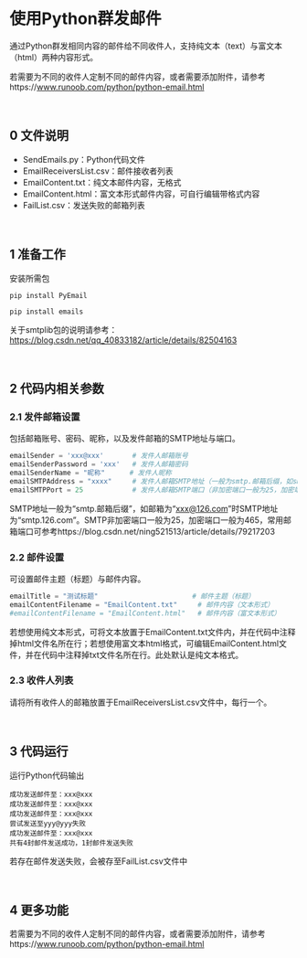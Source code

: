 # 使用Python群发邮件

通过Python群发相同内容的邮件给不同收件人，支持纯文本（text）与富文本（html）两种内容形式。

若需要为不同的收件人定制不同的邮件内容，或者需要添加附件，请参考https://www.runoob.com/python/python-email.html

<br/>

## 0 文件说明

- SendEmails.py：Python代码文件
- EmailReceiversList.csv：邮件接收者列表
- EmailContent.txt：纯文本邮件内容，无格式
- EmailContent.html：富文本形式邮件内容，可自行编辑带格式内容
- FailList.csv：发送失败的邮箱列表

<br/>

## 1 准备工作

安装所需包

```
pip install PyEmail 
```

```
pip install emails
```

关于smtplib包的说明请参考：https://blog.csdn.net/qq_40833182/article/details/82504163

<br/>

## 2 代码内相关参数

### 2.1 发件邮箱设置

包括邮箱账号、密码、昵称，以及发件邮箱的SMTP地址与端口。

```python
emailSender = 'xxx@xxx'       # 发件人邮箱账号
emailSenderPassword = 'xxx'   # 发件人邮箱密码
emailSenderName = "昵称"      # 发件人昵称
emailSMTPAddress = "xxxx"     # 发件人邮箱SMTP地址（一般为smtp.邮箱后缀，如smtp.126.com）
emailSMTPPort = 25            # 发件人邮箱SMTP端口（非加密端口一般为25，加密端口一般为465）
```

SMTP地址一般为“smtp.邮箱后缀”，如邮箱为“xxx@126.com”时SMTP地址为“smtp.126.com”。SMTP非加密端口一般为25，加密端口一般为465，常用邮箱端口可参考https://blog.csdn.net/ning521513/article/details/79217203

### 2.2 邮件设置

可设置邮件主题（标题）与邮件内容。

```python
emailTitle = "测试标题"                       # 邮件主题（标题）
emailContentFilename = "EmailContent.txt"     # 邮件内容（文本形式）
#emailContentFilename = "EmailContent.html"   # 邮件内容（富文本形式）
```

若想使用纯文本形式，可将文本放置于EmailContent.txt文件内，并在代码中注释掉html文件名所在行；若想使用富文本html格式，可编辑EmailContent.html文件，并在代码中注释掉txt文件名所在行。此处默认是纯文本格式。

### 2.3 收件人列表

请将所有收件人的邮箱放置于EmailReceiversList.csv文件中，每行一个。

<br/>

## 3 代码运行

运行Python代码输出

```
成功发送邮件至：xxx@xxx
成功发送邮件至：xxx@xxx
成功发送邮件至：xxx@xxx
尝试发送至yyy@yyy失败
成功发送邮件至：xxx@xxx
共有4封邮件发送成功，1封邮件发送失败
```

若存在邮件发送失败，会被存至FailList.csv文件中

<br/>

## 4 更多功能

若需要为不同的收件人定制不同的邮件内容，或者需要添加附件，请参考https://www.runoob.com/python/python-email.html